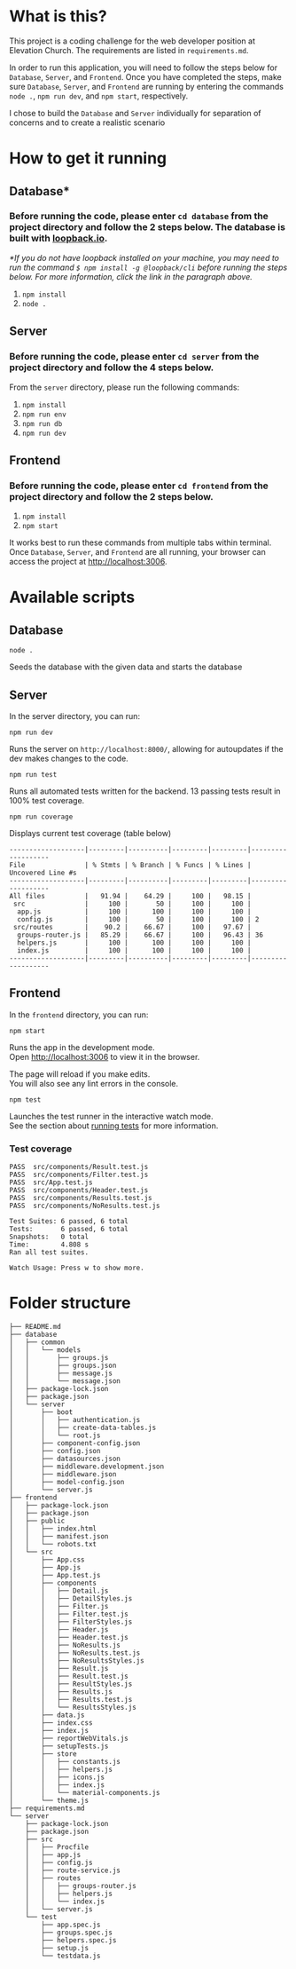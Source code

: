 # What is this?

This project is a coding challenge for the web developer position at Elevation Church. The requirements are listed in `requirements.md`.

In order to run this application, you will need to follow the steps below for `Database`, `Server`, and `Frontend`. Once you have completed the steps, make sure `Database`, `Server`, and `Frontend` are running by entering the commands `node .`, `npm run dev`, and `npm start`, respectively.

I chose to build the `Database` and `Server` individually for separation of concerns and to create a realistic scenario

# How to get it running

## Database\*

### Before running the code, please enter `cd database` from the project directory and follow the 2 steps below. The database is built with [loopback.io](https://loopback.io/getting-started.html).


*\*If you do not have loopback installed on your machine, you may need to run the command `$ npm install -g @loopback/cli` before running the steps below. For more information, click the link in the paragraph above.*

1. `npm install`
2. `node .`

## Server

### Before running the code, please enter `cd server` from the project directory and follow the 4 steps below.

From the `server` directory, please run the following commands:

1. `npm install`
2. `npm run env`
3. `npm run db`
4. `npm run dev`

## Frontend

### Before running the code, please enter `cd frontend` from the project directory and follow the 2 steps below.

1. `npm install`
2. `npm start`

It works best to run these commands from multiple tabs within terminal. Once `Database`, `Server`, and `Frontend` are all running, your browser can access the project at [http://localhost:3006](http://localhost:3006).
# Available scripts

## Database

`node .`

Seeds the database with the given data and starts the database

## Server

In the server directory, you can run:

`npm run dev`

Runs the server on `http://localhost:8000/`, allowing for autoupdates if the dev makes changes to the code.

`npm run test`

Runs all automated tests written for the backend. 13 passing tests result in 100% test coverage.

`npm run coverage`

Displays current test coverage (table below)

```
-------------------|---------|----------|---------|---------|-------------------
File               | % Stmts | % Branch | % Funcs | % Lines | Uncovered Line #s
-------------------|---------|----------|---------|---------|-------------------
All files          |   91.94 |    64.29 |     100 |   98.15 |
 src               |     100 |       50 |     100 |     100 |
  app.js           |     100 |      100 |     100 |     100 |
  config.js        |     100 |       50 |     100 |     100 | 2
 src/routes        |    90.2 |    66.67 |     100 |   97.67 |
  groups-router.js |   85.29 |    66.67 |     100 |   96.43 | 36
  helpers.js       |     100 |      100 |     100 |     100 |
  index.js         |     100 |      100 |     100 |     100 |
-------------------|---------|----------|---------|---------|-------------------
```
## Frontend

In the `frontend` directory, you can run:

`npm start`

Runs the app in the development mode.\
Open [http://localhost:3006](http://localhost:3006) to view it in the browser.

The page will reload if you make edits.\
You will also see any lint errors in the console.

`npm test`

Launches the test runner in the interactive watch mode.\
See the section about [running tests](https://facebook.github.io/create-react-app/docs/running-tests) for more information.

### Test coverage

```
PASS  src/components/Result.test.js
PASS  src/components/Filter.test.js
PASS  src/App.test.js
PASS  src/components/Header.test.js
PASS  src/components/Results.test.js
PASS  src/components/NoResults.test.js

Test Suites: 6 passed, 6 total
Tests:       6 passed, 6 total
Snapshots:   0 total
Time:        4.808 s
Ran all test suites.

Watch Usage: Press w to show more.
```

# Folder structure

```
├── README.md
├── database
│   ├── common
│   │   └── models
│   │       ├── groups.js
│   │       ├── groups.json
│   │       ├── message.js
│   │       └── message.json
│   ├── package-lock.json
│   ├── package.json
│   └── server
│       ├── boot
│       │   ├── authentication.js
│       │   ├── create-data-tables.js
│       │   └── root.js
│       ├── component-config.json
│       ├── config.json
│       ├── datasources.json
│       ├── middleware.development.json
│       ├── middleware.json
│       ├── model-config.json
│       └── server.js
├── frontend
│   ├── package-lock.json
│   ├── package.json
│   ├── public
│   │   ├── index.html
│   │   ├── manifest.json
│   │   └── robots.txt
│   └── src
│       ├── App.css
│       ├── App.js
│       ├── App.test.js
│       ├── components
│       │   ├── Detail.js
│       │   ├── DetailStyles.js
│       │   ├── Filter.js
│       │   ├── Filter.test.js
│       │   ├── FilterStyles.js
│       │   ├── Header.js
│       │   ├── Header.test.js
│       │   ├── NoResults.js
│       │   ├── NoResults.test.js
│       │   ├── NoResultsStyles.js
│       │   ├── Result.js
│       │   ├── Result.test.js
│       │   ├── ResultStyles.js
│       │   ├── Results.js
│       │   ├── Results.test.js
│       │   └── ResultsStyles.js
│       ├── data.js
│       ├── index.css
│       ├── index.js
│       ├── reportWebVitals.js
│       ├── setupTests.js
│       ├── store
│       │   ├── constants.js
│       │   ├── helpers.js
│       │   ├── icons.js
│       │   ├── index.js
│       │   └── material-components.js
│       └── theme.js
├── requirements.md
└── server
    ├── package-lock.json
    ├── package.json
    ├── src
    │   ├── Procfile
    │   ├── app.js
    │   ├── config.js
    │   ├── route-service.js
    │   ├── routes
    │   │   ├── groups-router.js
    │   │   ├── helpers.js
    │   │   └── index.js
    │   └── server.js
    └── test
        ├── app.spec.js
        ├── groups.spec.js
        ├── helpers.spec.js
        ├── setup.js
        └── testdata.js
```
